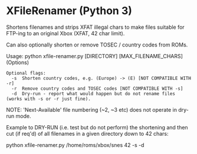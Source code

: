 # XFileRenamer (Python 3)

Shortens filenames and strips XFAT illegal chars to make files suitable for FTP-ing to an original Xbox (XFAT, 42 char limit).

Can also optionally shorten or remove TOSEC / country codes from ROMs.

Usage: python xfile-renamer.py [DIRECTORY] [MAX_FILENAME_CHARS] (Options)
  
    Optional flags:
      -s  Shorten country codes, e.g. (Europe) -> (E) [NOT COMPATIBLE WITH -r]
      -r  Remove country codes and TOSEC codes [NOT COMPATIBLE WITH -s]
      -d  Dry-run - report what would happen but do not rename files (works with -s or -r just fine).
  
NOTE: 'Next-Available' file numbering (~2, ~3 etc) does not operate in dry-run mode.

Example to DRY-RUN (i.e. test but do not perform) the shortening and then cut (if req'd) of all filenames in a given directory down to 42 chars:

python xfile-renamer.py /home/roms/xbox/snes 42 -s -d
